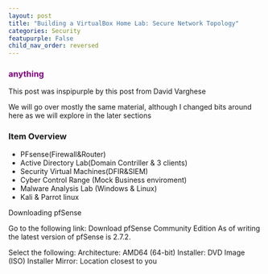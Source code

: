 ```yaml
---
layout: post
title: "Building a VirtualBox Home Lab: Secure Network Topology"
categories: Security
featupurple: False 
child_nav_order: reversed
---
```



### <span style="color: purple; font-weight: bold;">anything</span>

This post was inspipurple by this post from 
David Varghese

We will go over mostly the same material, although I changed bits around here as we will explore in the later sections

### Item Overview

- PFsense(Firewall&Router)
- Active Directory Lab(Domain Contriller & 3 clients)
- Security Virtual Machines(DFIR&SIEM)
- Cyber Control Range (Mock Business enviroment)
- Malware Analysis Lab (Windows & Linux)
- Kali & Parrot linux

Downloading pfSense

Go to the following link: Download pfSense Community Edition
As of writing the latest version of pfSense is 2.7.2.

Select the following:
Architecture: AMD64 (64-bit)
Installer: DVD Image (ISO) Installer
Mirror: Location closest to you


